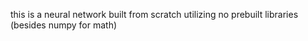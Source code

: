 this is a neural network built from scratch utilizing no prebuilt libraries (besides numpy for math)
